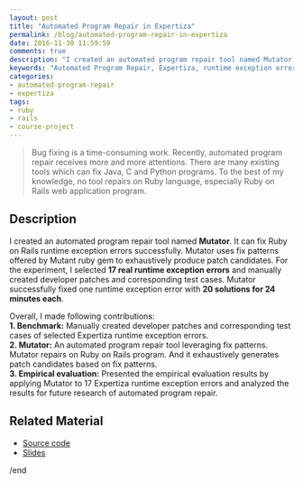 ```yaml
---
layout: post
title: "Automated Program Repair in Expertiza"
permalink: /blog/automated-program-repair-in-expertiza
date: 2016-11-30 11:59:59
comments: true
description: "I created an automated program repair tool named Mutator. It can fix Ruby on Rails runtime exception errors successfully. Mutator uses fix patterns offered by Mutant ruby gem to exhaustively produce patch candidates. For the experiment, I selected 17 real runtime exception errors and manually created developer patches and corresponding test cases. Mutator successfully fixed one runtime exception errors for 24 minutes each."
keywords: "Automated Program Repair, Expertiza, runtime exception error, Mutator, Mutant, benchmark"
categories:
- automated-program-repair
- expertiza
tags:
- ruby
- rails
- course-project
---
```


> Bug fixing is a time-consuming work. Recently, automated program repair receives more and more attentions. There are many existing tools which can fix Java, C and Python programs. To the best of my knowledge, no tool repairs on Ruby language, especially Ruby on Rails web application program.

## Description

I created an automated program repair tool named **Mutator**. It can fix Ruby on Rails runtime exception errors successfully. Mutator uses fix patterns offered by Mutant ruby gem to exhaustively produce patch candidates. For the experiment, I selected **17 real runtime exception errors** and manually created developer patches and corresponding test cases. Mutator successfully fixed one runtime exception error with **20 solutions for 24 minutes each**.

Overall, I made following contributions:<br/>
**1. Benchmark:** Manually created developer patches and corresponding test cases of selected Expertiza runtime exception errors.<br/>
**2. Mutator:** An automated program repair tool leveraging fix patterns. Mutator repairs on Ruby on Rails program. And it exhaustively generates patch candidates based on fix patterns.<br/>
**3. Empirical evaluation:** Presented the empirical evaluation results by applying Mutator to 17 Expertiza runtime exception errors and analyzed the results for future research of automated program repair.<br/>

## Related Material

* <u><a href="https://github.com/Automated-Program-Repair-in-Expertiza" target="_blank">Source code</a></u>
* <u><a href="https://goo.gl/5Tcgbt" target="_blank">Slides</a></u>

/end